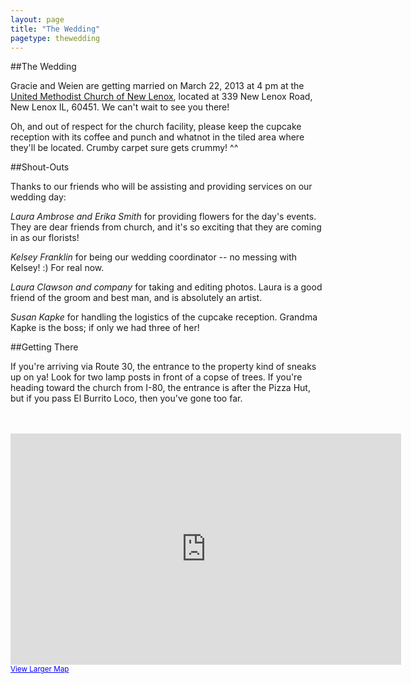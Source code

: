```yaml
---
layout: page
title: "The Wedding"
pagetype: thewedding
---
```


##The Wedding

Gracie and Weien are getting married on March 22, 2013 at 4 pm at the [United Methodist Church of New Lenox](http://www.umcnl.com/37993.html), located at 339 New Lenox Road, New Lenox IL, 60451. We can't wait to see you there!

Oh, and out of respect for the church facility, please keep the cupcake reception with its coffee and punch and whatnot in the tiled area where they'll be located. Crumby carpet sure gets crummy! ^^

##Shout-Outs

Thanks to our friends who will be assisting and providing services on our wedding day:

*Laura Ambrose and Erika Smith* for providing flowers for the day's events. They are dear friends from church, and it's so exciting that they are coming in as our florists!

*Kelsey Franklin* for being our wedding coordinator -- no messing with Kelsey! :) For real now.

*Laura Clawson and company* for taking and editing photos. Laura is a good friend of the groom and best man, and is absolutely an artist.

*Susan Kapke* for handling the logistics of the cupcake reception. Grandma Kapke is the boss; if only we had three of her!


##Getting There

If you're arriving via Route 30, the entrance to the property kind of sneaks up on ya! Look for two lamp posts in front of a copse of trees. If you're heading toward the church from I-80, the entrance is after the Pizza Hut, but if you pass El Burrito Loco, then you've gone too far.
<br><br><br>
<iframe width="625" height="370" frameborder="0" scrolling="no" marginheight="0" marginwidth="0" src="https://maps.google.com/maps?f=q&amp;source=s_q&amp;hl=en&amp;geocode=&amp;q=United+Methodist+Church+New+Lenox&amp;aq=&amp;sll=41.514563,-87.970018&amp;sspn=0.006033,0.012853&amp;ie=UTF8&amp;hq=United+Methodist+Church+New+Lenox&amp;hnear=&amp;t=m&amp;ll=41.538137,-87.961349&amp;spn=0.089944,0.145912&amp;z=12&amp;output=embed"></iframe><br /><small><a href="https://maps.google.com/maps?f=q&amp;source=embed&amp;hl=en&amp;geocode=&amp;q=United+Methodist+Church+New+Lenox&amp;aq=&amp;sll=41.514563,-87.970018&amp;sspn=0.006033,0.012853&amp;ie=UTF8&amp;hq=United+Methodist+Church+New+Lenox&amp;hnear=&amp;t=m&amp;ll=41.538137,-87.961349&amp;spn=0.089944,0.145912&amp;z=12" style="color:#0000FF;text-align:left">View Larger Map</a></small>
